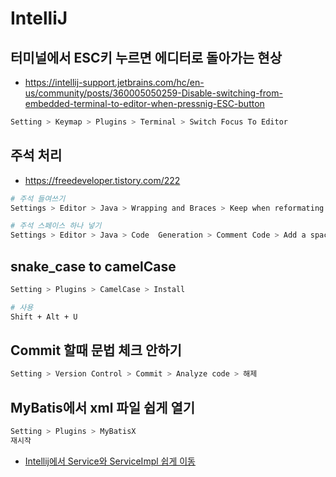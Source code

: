 # IntelliJ

## 터미널에서 ESC키 누르면 에디터로 돌아가는 현상
* https://intellij-support.jetbrains.com/hc/en-us/community/posts/360005050259-Disable-switching-from-embedded-terminal-to-editor-when-pressnig-ESC-button
```sh
Setting > Keymap > Plugins > Terminal > Switch Focus To Editor
```

## 주석 처리
* https://freedeveloper.tistory.com/222
```sh
# 주석 들여쓰기
Settings > Editor > Java > Wrapping and Braces > Keep when reformating > Comment at first column > 해제

# 주석 스페이스 하나 넣기
Settings > Editor > Java > Code  Generation > Comment Code > Add a space at comment start > 선택
```

## snake_case to camelCase
```sh
Setting > Plugins > CamelCase > Install

# 사용
Shift + Alt + U
```

## Commit 할때 문법 체크 안하기
```sh
Setting > Version Control > Commit > Analyze code > 해제
```

## MyBatis에서 xml 파일 쉽게 열기
```sh
Setting > Plugins > MyBatisX
재시작
```
* [Intellij에서 Service와 ServiceImpl 쉽게 이동
](https://github.com/ovdncids/java-curriculum/blob/master/SpringBootRestAPI.md#intellij%EC%97%90%EC%84%9C-service%EC%99%80-serviceimpl-%EC%89%BD%EA%B2%8C-%EC%9D%B4%EB%8F%99)
